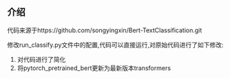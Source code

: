 ## 介绍
代码来源于https://github.com/songyingxin/Bert-TextClassification.git

修改run_classify.py文件中的配置,代码可以直接运行,对原始代码进行了如下修改:
1. 对代码进行了简化
2. 将pytorch_pretrained_bert更新为最新版本transformers
